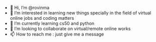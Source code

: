 - 👋 Hi, I’m @rovinma
- 👀 I’m interested in learning new things specially in the field of virtual online jobs and coding matters
- 🌱 I’m currently learning cs50 and python
- 💞️ I’m looking to collaborate on virtual/remote online works
- 📫 How to reach me : just give me a message

<!---
rovinma/rovinma is a ✨ special ✨ repository because its `README.md` (this file) appears on your GitHub profile.
You can click the Preview link to take a look at your changes.
--->
